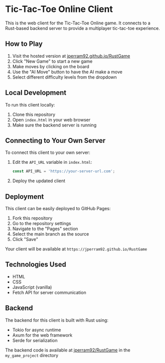 # Tic-Tac-Toe Online Client

This is the web client for the Tic-Tac-Toe Online game. It connects to a Rust-based backend server to provide a multiplayer tic-tac-toe experience.

## How to Play

1. Visit the hosted version at [jperram92.github.io/RustGame](https://jperram92.github.io/RustGame)
2. Click "New Game" to start a new game
3. Make moves by clicking on the board
4. Use the "AI Move" button to have the AI make a move
5. Select different difficulty levels from the dropdown

## Local Development

To run this client locally:

1. Clone this repository
2. Open `index.html` in your web browser
3. Make sure the backend server is running

## Connecting to Your Own Server

To connect this client to your own server:

1. Edit the `API_URL` variable in `index.html`:
   ```javascript
   const API_URL = 'https://your-server-url.com';
   ```

2. Deploy the updated client

## Deployment

This client can be easily deployed to GitHub Pages:

1. Fork this repository
2. Go to the repository settings
3. Navigate to the "Pages" section
4. Select the main branch as the source
5. Click "Save"

Your client will be available at `https://jperram92.github.io/RustGame`

## Technologies Used

- HTML
- CSS
- JavaScript (vanilla)
- Fetch API for server communication

## Backend

The backend for this client is built with Rust using:
- Tokio for async runtime
- Axum for the web framework
- Serde for serialization

The backend code is available at [jperram92/RustGame](https://github.com/jperram92/RustGame) in the `my_game_project` directory
